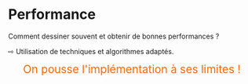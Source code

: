 <!SLIDE>

# Performance

Comment dessiner souvent et obtenir de bonnes performances ?

&#8680; Utilisation de techniques et algorithmes adaptés.

<div style="text-align: center; color: #FF680A; font-size: 1.6em;">
On pousse l'implémentation à ses limites !
</div>
